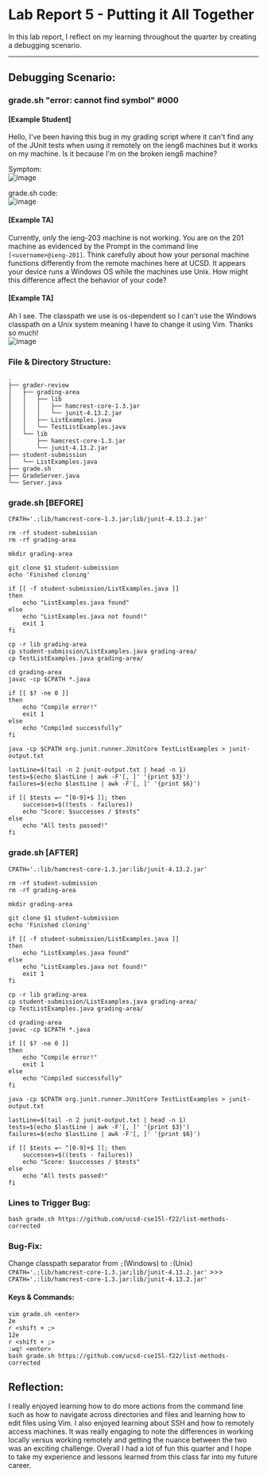 # **Lab Report 5 - Putting it All Together**   
In this lab report, I reflect on my learning throughout the quarter by creating a debugging scenario.

---   

## Debugging Scenario:   

### grade.sh "error: cannot find symbol" #000         
#### [Example Student]   
Hello, I've been having this bug in my grading script where it can't find any of the JUnit tests when using it remotely on the ieng6 machines but it works on my machine. Is it because I'm on the broken ieng6 machine?   

Symptom:   
![image](https://github.com/bl-CSE15L/cse15l-lab-reports/assets/156377155/2dbb4dfa-d4b1-4bce-a9b7-e0f37100b791)   

grade.sh code:   
![image](https://github.com/bl-CSE15L/cse15l-lab-reports/assets/156377155/a01c1183-65d2-4ee2-b379-f2dc4b5e6fc3)   

#### [Example TA]
Currently, only the ieng-203 machine is not working. You are on the 201 machine as evidenced by the Prompt in the command line ```[<username>@ieng-201]```. Think carefully about how your personal machine functions differently from the remote machines here at UCSD. It appears your device runs a Windows OS while the machines use Unix. How might this difference affect the behavior of your code?   

#### [Example TA]   
Ah I see. The classpath we use is os-dependent so I can't use the Windows classpath on a Unix system meaning I have to change it using Vim. Thanks so much!   
![image](https://github.com/bl-CSE15L/cse15l-lab-reports/assets/156377155/b8689294-4709-4e72-a1f2-37928f99b405)   


### File & Directory Structure:   
```
.
├── grader-review
│   ├── grading-area
│   │   ├── lib
│   │   │   ├── hamcrest-core-1.3.jar
│   │   │   └── junit-4.13.2.jar
│   │   ├── ListExamples.java
│   │   └── TestListExamples.java
│   └── lib
│       ├── hamcrest-core-1.3.jar
│       └── junit-4.13.2.jar
├── student-submission
│   └── ListExamples.java
├── grade.sh
├── GradeServer.java
└── Server.java
```

### grade.sh [BEFORE]
```
CPATH='.;lib/hamcrest-core-1.3.jar;lib/junit-4.13.2.jar'

rm -rf student-submission
rm -rf grading-area

mkdir grading-area

git clone $1 student-submission
echo 'Finished cloning'

if [[ -f student-submission/ListExamples.java ]]
then
    echo "ListExamples.java found"
else
    echo "ListExamples.java not found!"
    exit 1
fi

cp -r lib grading-area
cp student-submission/ListExamples.java grading-area/
cp TestListExamples.java grading-area/

cd grading-area
javac -cp $CPATH *.java

if [[ $? -ne 0 ]] 
then 
    echo "Compile error!"
    exit 1
else    
    echo "Compiled successfully"
fi

java -cp $CPATH org.junit.runner.JUnitCore TestListExamples > junit-output.txt

lastLine=$(tail -n 2 junit-output.txt | head -n 1)
tests=$(echo $lastLine | awk -F'[, ]' '{print $3}')
failures=$(echo $lastLine | awk -F'[, ]' '{print $6}')

if [[ $tests =~ ^[0-9]+$ ]]; then
    successes=$((tests - failures))
    echo "Score: $successes / $tests"
else
    echo "All tests passed!"
fi
```
### grade.sh [AFTER]
```
CPATH='.:lib/hamcrest-core-1.3.jar:lib/junit-4.13.2.jar'

rm -rf student-submission
rm -rf grading-area

mkdir grading-area

git clone $1 student-submission
echo 'Finished cloning'

if [[ -f student-submission/ListExamples.java ]]
then
    echo "ListExamples.java found"
else
    echo "ListExamples.java not found!"
    exit 1
fi

cp -r lib grading-area
cp student-submission/ListExamples.java grading-area/
cp TestListExamples.java grading-area/

cd grading-area
javac -cp $CPATH *.java

if [[ $? -ne 0 ]] 
then 
    echo "Compile error!"
    exit 1
else    
    echo "Compiled successfully"
fi

java -cp $CPATH org.junit.runner.JUnitCore TestListExamples > junit-output.txt

lastLine=$(tail -n 2 junit-output.txt | head -n 1)
tests=$(echo $lastLine | awk -F'[, ]' '{print $3}')
failures=$(echo $lastLine | awk -F'[, ]' '{print $6}')

if [[ $tests =~ ^[0-9]+$ ]]; then
    successes=$((tests - failures))
    echo "Score: $successes / $tests"
else
    echo "All tests passed!"
fi
```

### Lines to Trigger Bug:
```bash grade.sh https://github.com/ucsd-cse15l-f22/list-methods-corrected```   

### Bug-Fix:   
Change classpath separator from ```;```(Windows) to ```:```(Unix)   
```CPATH='.;lib/hamcrest-core-1.3.jar;lib/junit-4.13.2.jar'``` >>> ```CPATH='.:lib/hamcrest-core-1.3.jar:lib/junit-4.13.2.jar'```
#### Keys & Commands:   
```
vim grade.sh <enter>
2e
r <shift + ;>
12e
r <shift + ;>
:wq! <enter>
bash grade.sh https://github.com/ucsd-cse15l-f22/list-methods-corrected
```

## Reflection:   

I really enjoyed learning how to do more actions from the command line such as how to navigate across directories and files and learning how to edit files using Vim. I also enjoyed learning about SSH and how to remotely access machines. It was really engaging to note the differences in working locally versus working remotely and getting the nuance between the two was an exciting challenge. Overall I had a lot of fun this quarter and I hope to take my experience and lessons learned from this class far into my future career.
